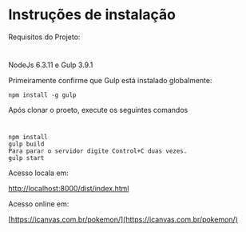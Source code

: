 # Instruções de instalação
Requisitos do Projeto:
#
NodeJs 6.3.11 e
Gulp 3.9.1

Primeiramente confirme que Gulp  está instalado globalmente:

    npm install -g gulp

Após clonar o proeto, execute os seguintes comandos
#
    npm install
    gulp build
    Para parar o servidor digite Control+C duas vezes.
    gulp start
    
Acesso locala em:

[http://localhost:8000/dist/index.html](http://localhost:8000/dist/index.html)


Acesso online em:

[https://icanvas.com.br/pokemon/](https://icanvas.com.br/pokemon/)





